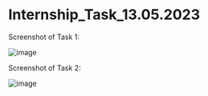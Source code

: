 # Internship_Task_13.05.2023
Screenshot of Task 1:

![image](https://github.com/vijaynarendranv/Internship_Task_13.05.2023/assets/77219299/58837568-cd4c-4923-ab79-4e3b25c50120)

Screenshot of Task 2:

![image](https://github.com/vijaynarendranv/Internship_Task_13.05.2023/assets/77219299/5e37c6b8-b884-46f7-b44c-f7b9a1a5b07a)
